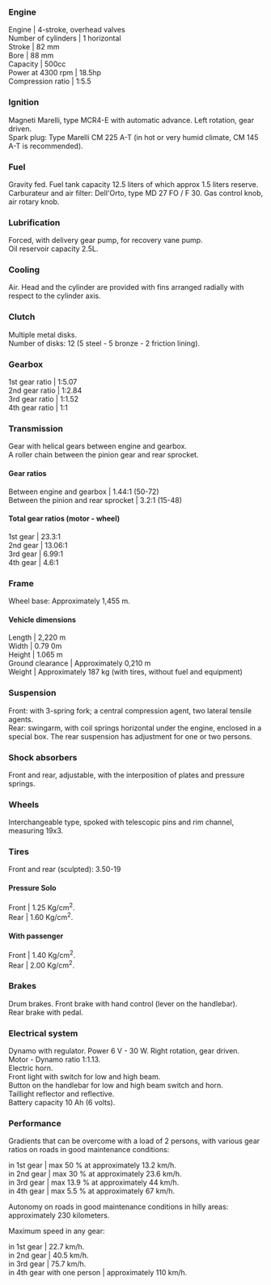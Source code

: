### Engine

Engine | 4-stroke, overhead valves  
Number of cylinders | 1 horizontal  
Stroke | 82 mm  
Bore | 88 mm  
Capacity | 500cc  
Power at 4300 rpm | 18.5hp  
Compression ratio | 1:5.5  

### Ignition

Magneti Marelli, type MCR4-E with automatic advance. Left rotation, gear driven.  
Spark plug: Type Marelli CM 225 A-T (in hot or very humid climate, CM 145 A-T is recommended).

### Fuel

Gravity fed. Fuel tank capacity 12.5 liters of which approx 1.5 liters reserve.  
Carburateur and air filter: Dell'Orto, type MD 27 FO / F 30.
Gas control knob, air rotary knob.

### Lubrification

Forced, with delivery gear pump, for recovery vane pump.  
Oil reservoir capacity 2.5L.

### Cooling

Air. Head and the cylinder are provided with fins arranged radially with respect to the cylinder axis.

### Clutch

Multiple metal disks.  
Number of disks: 12 (5 steel - 5 bronze - 2 friction lining).

### Gearbox

1st gear ratio | 1:5.07  
2nd gear ratio | 1:2.84  
3rd gear ratio | 1:1.52  
4th gear ratio | 1:1

### Transmission

Gear with helical gears between engine and gearbox.  
A roller chain between the pinion gear and rear sprocket.

#### Gear ratios

Between engine and gearbox | 1.44:1 (50-72)  
Between the pinion and rear sprocket | 3.2:1 (15-48)  

#### Total gear ratios (motor - wheel)

1st gear | 23.3:1  
2nd gear | 13.06:1  
3rd gear | 6.99:1  
4th gear | 4.6:1  

### Frame
Wheel base: Approximately 1,455 m.

#### Vehicle dimensions

Length | 2,220 m  
Width | 0.79 0m  
Height | 1.065 m  
Ground clearance | Approximately 0,210 m  
Weight | Approximately 187 kg (with tires, without fuel and equipment)

### Suspension

Front: with 3-spring fork; a central compression agent, two lateral tensile agents.  
Rear: swingarm, with coil springs horizontal under the engine, enclosed in a special box. The rear suspension has adjustment for one or two persons.

### Shock absorbers

Front and rear, adjustable, with the interposition of plates and pressure springs.

### Wheels

Interchangeable type, spoked with telescopic pins and rim channel, measuring 19x3.

### Tires

Front and rear (sculpted): 3.50-19

#### Pressure Solo

Front | 1.25 Kg/cm<sup>2</sup>.  
Rear | 1.60 Kg/cm<sup>2</sup>.  

#### With passenger

Front | 1.40 Kg/cm<sup>2</sup>.  
Rear | 2.00 Kg/cm<sup>2</sup>.  

### Brakes

Drum brakes.
Front brake with hand control (lever on the handlebar).  
Rear brake with pedal.

### Electrical system

Dynamo with regulator. Power 6 V - 30 W. Right rotation, gear driven.  
Motor - Dynamo ratio 1:1.13.  
Electric horn.  
Front light with switch for low and high beam.  
Button on the handlebar for low and high beam switch and horn.  
Taillight reflector and reflective.  
Battery capacity 10 Ah (6 volts).

### Performance

Gradients that can be overcome with a load of 2 persons, with various gear ratios on roads in good maintenance conditions:  

in 1st gear | max 50 % at approximately 13.2 km/h.  
in 2nd gear | max 30 % at approximately 23.6 km/h.  
in 3rd gear | max 13.9 % at approximately 44 km/h.  
in 4th gear | max 5.5 % at approximately 67 km/h.  

Autonomy on roads in good maintenance conditions in hilly areas: approximately 230 kilometers.

Maximum speed in any gear:

in 1st gear | 22.7 km/h.  
in 2nd gear | 40.5 km/h.  
in 3rd gear | 75.7 km/h.  
in 4th gear with one person | approximately 110 km/h.
